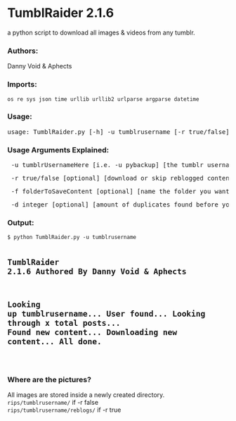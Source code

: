 # TumblRaider 2.1.6
a python script to download all images & videos from any tumblr.

<h3>Authors:</h3>
Danny Void & Aphects

<h3>Imports:</h3>
<code>os re sys json time urllib urllib2 urlparse argparse datetime</code>

<h3>Usage:</h3>
<pre>usage: TumblRaider.py [-h] -u tumblrusername [-r true/false] [-f foldertosavecontent] [-d 20]</pre>

<h3>Usage Arguments Explained:</h3>
<pre> -u tumblrUsernameHere [i.e. -u pybackup] [the tumblr username, excluding .tumblr.com]</pre>
<pre> -r true/false [optional] [download or skip reblogged content]</pre>
<pre> -f folderToSaveContent [optional] [name the folder you want content to be saved in]</pre>
<pre> -d integer [optional] [amount of duplicates found before you stop checking for new images]</pre>

<h3>Output:</h3>
<pre><code>$ python TumblRaider.py -u tumblrusername

TumblRaider 2.1.6
Authored By Danny Void & Aphects
-------------------------------
Looking up tumblrusername...
User found...
Looking through x total posts...
Found new content...
Downloading new content...
All done.
-------------------------------
</code></pre>

<h3>Where are the pictures?</h3>
All images are stored inside a newly created directory.<br />
<code>rips/tumblrusername/</code> if -r false<br />
<code>rips/tumblrusername/reblogs/</code> if -r true